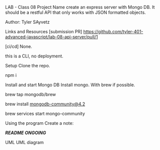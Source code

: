 LAB - Class 08
Project Name
create an express server with Mongo DB. It should be a restful API that only works with JSON formatted objects. 


Author:
Tyler SAyvetz

Links and Resources
[submission PR] https://github.com/tyler-401-advanced-javascript/lab-08-api-server/pull/1 

[ci/cd] None.

this is a CLI, no deployment.

Setup
Clone the repo.

npm i

Install and start Mongo DB Install mongo. With brew if possible.

brew tap mongodb/brew

brew install mongodb-community@4.2

brew services start mongo-community

Using the program
Create a note:


***README ONGOING***

UML
UML diagram